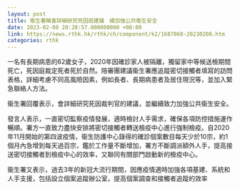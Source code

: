 ```yaml
---
layout: post
title: 衞生署稱會詳細研究死因庭建議　續加強公共衞生安全
date: 2023-02-08 20:28:57.000000000 +08:00
link: https://news.rthk.hk/rthk/ch/component/k2/1687060-20230208.htm
categories: rthk
---
```


一名有長期病患的62歲女子，2020年因確診家人被隔離，獨留家中等候送檢期間死亡，死因庭裁定死者死於自然。陪審團建議衞生署應追蹤密切接觸者填寫的訪問表格，詳細考慮不同高風險因素，例如長者、長期病患者及居住現況等，並加入緊急聯絡人方法。

衞生署回覆表示，會詳細研究死因裁判官的建議，並繼續致力加強公共衞生安全。

發言人表示，一直密切監察疫情發展，適時檢討人手需求，確保各項防控措施運作暢順。署方一直致力盡快安排將密切接觸者轉送檢疫中心進行強制檢疫。自2020年11月開始的第四波疫情，衞生防護中心錄得的確診個案數目每天少於10宗，約1個月內急增到每天過百宗，鑑於工作量不斷增加，署方不斷調派額外人手，提高接送密切接觸者到檢疫中心的效率，又聯同有關部門啟動新的檢疫中心。

衞生署又表示，過去3年的新冠大流行期間，因應疫情適時加強各項基建、系統和人手支援，包括設立個案追蹤辦公室，提高個案調查和接觸者追蹤的效率
